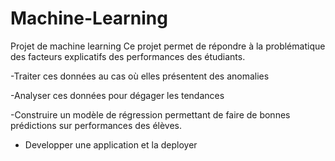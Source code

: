 # Machine-Learning
Projet de machine learning
Ce projet permet de répondre à la problématique des facteurs explicatifs des performances des étudiants.

-Traiter ces données au cas où elles présentent des anomalies

-Analyser ces données pour dégager les tendances

-Construire un modèle de régression permettant de faire de bonnes prédictions sur performances des élèves.

- Developper une application et la deployer

